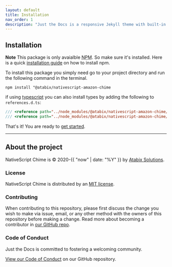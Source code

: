 ```yaml
---
layout: default
title: Installation
nav_order: 1
description: "Just the Docs is a responsive Jekyll theme with built-in search that is easily customizable and hosted on GitHub Pages."
---
```


## Installation

<div class="note">
<b class="label">Note</b> This package is only avaialble <abbr title="Node Package Manager">NPM</abbr>. So make sure it's installed. Here is a quick <a href="https://docs.npmjs.com/downloading-and-installing-node-js-and-npm" target="_blank">installation guide</a> on how to install npm.
</div>

To install this package you simply need go to your project directory and run the following command in the terminal.

`npm install "@atabix/nativescript-amazon-chime`

if using [typescript](https://www.typescriptlang.org/ "typescript") you can also install types by adding the following to `references.d.ts`:

```js
/// <reference path="../node_modules/@atabix/nativescript-amazon-chime/platforms/ios/objc!AmazonChimeSDK.d.ts" />
/// <reference path="../node_modules/@atabix/nativescript-amazon-chime/platforms/android/android-amazon-chime-sdk.d.ts" />
```

That's it! You are ready to [get started](/).

---

## About the project

NativeScript Chime is &copy; 2020-{{ "now" | date: "%Y" }} by [Atabix Solutions](https://atabix.nl).

### License

NativeScript Chime is distributed by an [MIT license](https://github.com/atabix/nativescript-chime/tree/master/LICENSE).

### Contributing

When contributing to this repository, please first discuss the change you wish to make via issue,
email, or any other method with the owners of this repository before making a change. Read more about becoming a contributor in [our GitHub repo](https://github.com/atabix/nativescript-chime#contributing).

### Code of Conduct

Just the Docs is committed to fostering a welcoming community.

[View our Code of Conduct](https://github.com/atabix/nativescript-chime/tree/master/CODE_OF_CONDUCT.md) on our GitHub repository.
